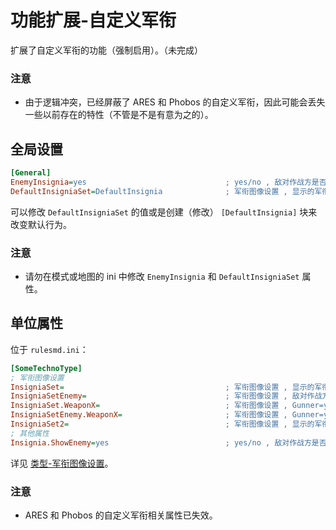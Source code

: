 # 功能扩展-自定义军衔

扩展了自定义军衔的功能（强制启用）。（未完成）

### 注意

* 由于逻辑冲突，已经屏蔽了 ARES 和 Phobos 的自定义军衔，因此可能会丢失一些以前存在的特性（不管是不是有意为之的）。



## 全局设置

```ini
[General]
EnemyInsignia=yes                               ; yes/no , 敌对作战方是否可以看到军衔 (看不到则会隐藏所有的军衔) , 默认值是 yes
DefaultInsigniaSet=DefaultInsignia              ; 军衔图像设置 , 显示的军衔的默认值 , 默认值是 DefaultInsignia (即会自动载入 [DefaultInsignia] 作为此项的值)
```

可以修改 `DefaultInsigniaSet` 的值或是创建（修改） `[DefaultInsignia]` 块来改变默认行为。

### 注意

* 请勿在模式或地图的 ini 中修改 `EnemyInsignia` 和 `DefaultInsigniaSet` 属性。



## 单位属性

位于 `rulesmd.ini`：

```ini
[SomeTechnoType]
; 军衔图像设置
InsigniaSet=                                    ; 军衔图像设置 , 显示的军衔 (此项会覆盖 ARES 的各项对应属性) , 默认值是 [General] -> DefaultInsigniaSet 的值
InsigniaSetEnemy=                               ; 军衔图像设置 , 敌对作战方显示的军衔 , 默认值是 InsigniaSet 属性的值
InsigniaSet.WeaponX=                            ; 军衔图像设置 , Gunner=yes 使用第 X 个武器时显示的军衔 (此项会覆盖 Phobos 的各项对应属性) , 默认值是 InsigniaSet 属性的值
InsigniaSetEnemy.WeaponX=                       ; 军衔图像设置 , Gunner=yes 使用第 X 个武器时敌对作战方显示的军衔 , 默认值是 InsigniaSet.WeaponX 属性的值
InsigniaSet2=                                   ; 军衔图像设置 , 显示的军衔 2 , 默认值是 空
; 其他属性
Insignia.ShowEnemy=yes                          ; yes/no , 敌对作战方是否可以看到军衔 (看不到则会隐藏所有的军衔) , 默认值是 [General] -> EnemyInsignia 的值
```

详见 [类型-军衔图像设置](/其他新类型/类型-军衔图像设置.md)。

### 注意

* ARES 和 Phobos 的自定义军衔相关属性已失效。